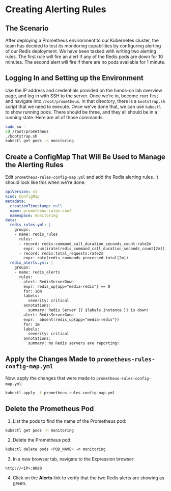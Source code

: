 # Creating Alerting Rules

## The Scenario

After deploying a Prometheus environment to our Kubernetes cluster, the team has decided to test its monitoring capabilities by configuring alerting of our Redis deployment. We have been tasked with writing two alerting rules. The first rule will fire an alert if any of the Redis pods are down for 10 minutes. The second alert will fire if there are no pods available for 1 minute.

## Logging In and Setting up the Environment

Use the IP address and credentials provided on the hands-on lab overview page, and log in with SSH to the server. Once we're in, become `root` first and navigate into `/root/prometheus`. In that directory, there is a `bootstrap.sh` script that we need to execute. Once we've done that, we can use `kubectl` to show running pods. There should be three, and they all should be in a running state. Here are all of those commands:

```zsh
sudo su -
cd /root/prometheus
./bootstrap.sh
kubectl get pods -n monitoring
```

## Create a ConfigMap That Will Be Used to Manage the Alerting Rules

Edit `prometheus-rules-config-map.yml` and add the Redis alerting rules. It should look like this when we're done:

```yaml
apiVersion: v1
kind: ConfigMap
metadata:
  creationTimestamp: null
  name: prometheus-rules-conf
  namespace: monitoring
data:
  redis_rules.yml: |
    groups:
    - name: redis_rules
      rules:
      - record: redis:command_call_duration_seconds_count:rate2m
        expr: sum(irate(redis_command_call_duration_seconds_count[2m])) by (cmd, environment)
      - record: redis:total_requests:rate2m
        expr: rate(redis_commands_processed_total[2m])
  redis_alerts.yml: |
    groups:
    - name: redis_alerts
      rules:
      - alert: RedisServerDown
        expr: redis_up{app="media-redis"} == 0
        for: 10m
        labels:
          severity: critical
        annotations:
          summary: Redis Server {{ $labels.instance }} is down!
      - alert: RedisServerGone
        expr:  absent(redis_up{app="media-redis"})
        for: 1m
        labels:
          severity: critical
        annotations:
          summary: No Redis servers are reporting!
```

## Apply the Changes Made to `prometheus-rules-config-map.yml`

Now, apply the changes that were made to `prometheus-rules-config-map.yml`:

```zsh
kubectl apply -f prometheus-rules-config-map.yml
```

## Delete the Prometheus Pod

1. List the pods to find the name of the Prometheus pod:

```zsh
kubectl get pods -n monitoring
```

2. Delete the Prometheus pod:

```zsh
kubectl delete pods <POD_NAME> -n monitoring
```

3. In a new browser tab, navigate to the Expression browser:

```
http://<IP>:8080
```

4. Click on the **Alerts** link to verify that the two Redis alerts are showing as green.
